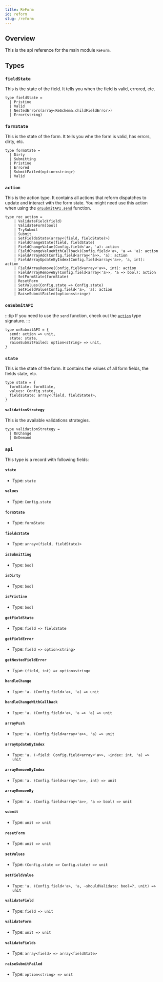 ```yaml
---
title: ReForm
id: reform
slug: /reform
---
```


## Overview 
This is the api reference for the main module `ReForm`.

## Types

### `fieldState`
This is the state of the field. It tells you when the field is valid, errored, etc.
```rescript
type fieldState =
  | Pristine
  | Valid
  | NestedErrors(array<ReSchema.childFieldError>)
  | Error(string)
```

### `formState`
This is the state of the form. It tells you whe  the form is valid, has errors, dirty, etc.
```rescript
type formState =
  | Dirty
  | Submitting
  | Pristine
  | Errored
  | SubmitFailed(option<string>)
  | Valid
  ```

### `action`
This is the action type. It contains all actions that reform dispatches to update and interact with the form state.
You might need use this action when using the [`onSubmitAPI.send`](/docs/reform#onsubmitapi) function.
```rescript
type rec action =
    | ValidateField(field)
    | ValidateForm(bool)
    | TrySubmit
    | Submit
    | SetFieldsState(array<(field, fieldState)>)
    | FieldChangeState(field, fieldState)
    | FieldChangeValue(Config.field<'a>, 'a): action
    | FieldChangeValueWithCallback(Config.field<'a>, 'a => 'a): action
    | FieldArrayAdd(Config.field<array<'a>>, 'a): action
    | FieldArrayUpdateByIndex(Config.field<array<'a>>, 'a, int): action
    | FieldArrayRemove(Config.field<array<'a>>, int): action
    | FieldArrayRemoveBy(Config.field<array<'a>>, 'a => bool): action
    | SetFormState(formState)
    | ResetForm
    | SetValues(Config.state => Config.state)
    | SetFieldValue(Config.field<'a>, 'a): action
    | RaiseSubmitFailed(option<string>)
```

### `onSubmitAPI`
:::tip
If you need to use the `send` function, check out the [`action`](/docs/reform#action) type signature.
:::
```rescript
type onSubmitAPI = {
  send: action => unit,
  state: state,
  raiseSubmitFailed: option<string> => unit,
}
```

### `state`
This is the state of the form. It contains the values of all form fields, the fields state, etc.
```rescript
type state = {
  formState: formState,
  values: Config.state,
  fieldsState: array<(field, fieldState)>,
}
```

#### `validationStrategy`
This is the available validations strategies.
```rescript
type validationStrategy =
  | OnChange
  | OnDemand
  ```

### `api`
This type is a record with following fields:

#### `state`
- Type: `state`

#### `values`
- Type: `Config.state`

#### `formState`
- Type: `formState`

#### `fieldsState`
- Type: `array<(field, fieldState)>`

#### `isSubmitting`
- Type: `bool`

#### `isDirty`
- Type: `bool`

#### `isPristine`
- Type: `bool`

#### `getFieldState`
- Type: `field => fieldState`

#### `getFieldError`
- Type: `field => option<string>`

#### `getNestedFieldError`
- Type: ``(field, int) => option<string>``

#### `handleChange`
- Type: `'a. (Config.field<'a>, 'a) => unit`

#### `handleChangeWithCallback`
- Type: `'a. (Config.field<'a>, 'a => 'a) => unit`

#### `arrayPush`
- Type: `'a. (Config.field<array<'a>>, 'a) => unit`

#### `arrayUpdateByIndex`
- Type: `'a. (~field: Config.field<array<'a>>, ~index: int, 'a) => unit`

#### `arrayRemoveByIndex`
- Type: `'a. (Config.field<array<'a>>, int) => unit`

#### `arrayRemoveBy`
- Type: `'a. (Config.field<array<'a>>, 'a => bool) => unit`

#### `submit`
- Type: `unit => unit`

#### `resetForm`
- Type: `unit => unit`

#### `setValues`
- Type: ``(Config.state => Config.state) => unit``

#### `setFieldValue`
- Type: `'a. (Config.field<'a>, 'a, ~shouldValidate: bool=?, unit) => unit`

#### `validateField`
- Type: `field => unit`

#### `validateForm`
- Type: `unit => unit`

#### `validateFields`
- Type: `array<field> => array<fieldState>`

#### `raiseSubmitFailed`
- Type: `option<string> => unit`

